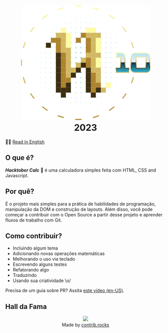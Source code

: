 <h1 align="center"><img src="src/images/hacktoberfest10.svg" alt="Hacktobjerfest Logo"><br>2023</h1>

🔵🔴 [Read in English](https://github.com/l4ur4oliveira/hacktober-calc/blob/main/README.md)

## O que é?

**_Hacktober Calc_** :abacus: é uma calculadora simples feita com HTML, CSS and Javascript.

## Por quê?

É o projeto mais simples para a prática de habilidades de programação, manipulação da DOM e construção de layouts. Além disso, você pode começar a contribuir com o Open Source a partir desse projeto e aprender fluxos de trabalho com Git.

## Como contribuir?

-   Incluindo algum tema
-   Adicionando novas operações matemáticas
-   Melhorando o uso via teclado
-   Escrevendo alguns testes
-   Refatorando algo
-   Traduzindo
-   Usando sua criatividade \o/

Precisa de um guia sobre PR? Assita [este vídeo (en-US)](https://youtu.be/nkuYH40cjo4).

## Hall da Fama

<div align="center">
  <a href="https://github.com/l4ur4oliveira/hacktober-calc/graphs/contributors">
    <img src="https://contrib.rocks/image?repo=l4ur4oliveira/hacktober-calc" />
  </a>
  <br>Made by <a href="https://contrib.rocks">contrib.rocks</a>
</div>
